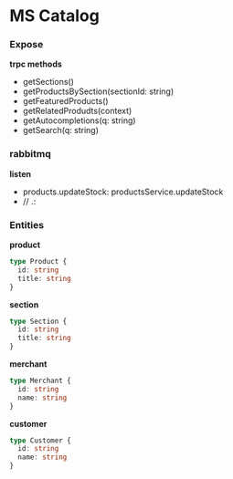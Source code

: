 # MS Catalog

### Expose

**trpc methods**

- getSections()
- getProductsBySection(sectionId: string)
- getFeaturedProducts()
- getRelatedProdudts(context)
- getAutocompletions(q: string)
- getSearch(q: string)

### rabbitmq

**listen**

- products.updateStock: productsService.updateStock
- // <queue>.<event>: <action>

### Entities

**product**

```ts
type Product {
  id: string
  title: string
}
```

**section**

```ts
type Section {
  id: string
  title: string
}
```

**merchant**

```ts
type Merchant {
  id: string
  name: string
}
```

**customer**

```ts
type Customer {
  id: string
  name: string
}
```
